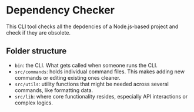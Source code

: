 # Dependency Checker

This CLI tool checks all the depdencies of a Node.js-based project and check if they are obsolete.

## Folder structure

- `bin`: the CLI. What gets called when someone runs the CLI.
- `src/commands`: holds individual command files. This makes adding new commands or editing existing ones cleaner.
- `src/utils`: utility functions that might be needed across several commands, like formatting data.
- `src/lib`: where core functionality resides, especially API interactions or complex logics.

